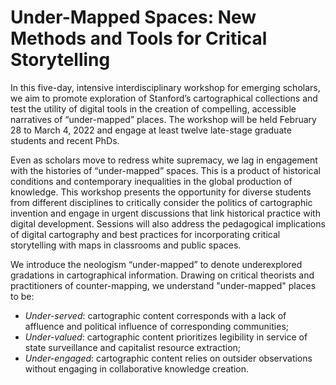 # Under-Mapped Spaces: New Methods and Tools for Critical Storytelling

In this five-day, intensive interdisciplinary workshop for emerging scholars, we aim to promote exploration of Stanford’s cartographical collections and test the utility of digital tools in the creation of compelling, accessible narratives of “under-mapped” places. The workshop will be held February 28 to March 4, 2022 and engage at least twelve late-stage graduate students and recent PhDs.

Even as scholars move to redress white supremacy, we lag in engagement with the histories of “under-mapped” spaces. This is a product of historical conditions and contemporary inequalities in the global production of knowledge. This workshop presents the opportunity for diverse students from different disciplines to critically consider the politics of cartographic invention and engage in urgent discussions that link historical practice with digital development. Sessions will also address the pedagogical implications of digital cartography and best practices for incorporating critical storytelling with maps in classrooms and public spaces.

We introduce the neologism “under-mapped” to denote underexplored gradations in cartographical information. Drawing on critical theorists and practitioners of counter-mapping, we understand "under-mapped" places to be:
- _Under-served_: cartographic content corresponds with a lack of affluence and political influence of corresponding communities;
- _Under-valued_: cartographic content prioritizes legibility in service of state surveillance and capitalist resource extraction;
- _Under-engaged_: cartographic content relies on outsider observations without engaging in collaborative knowledge creation.  
